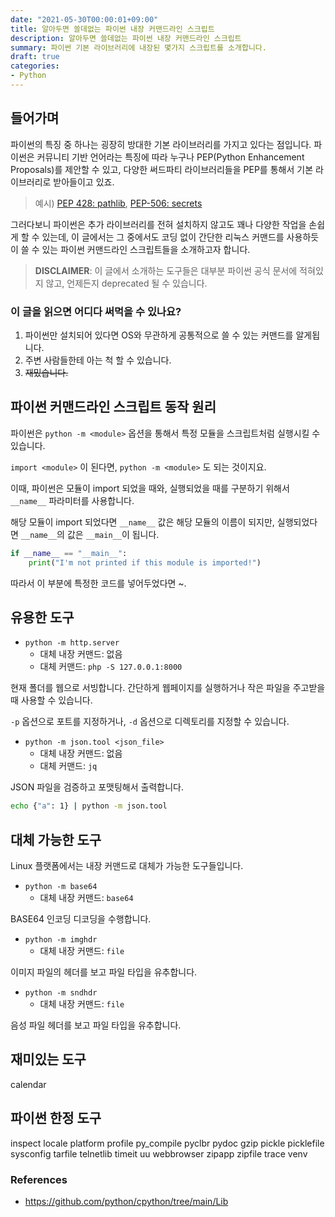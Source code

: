 ```yaml
---
date: "2021-05-30T00:00:01+09:00"
title: 알아두면 쓸데없는 파이썬 내장 커맨드라인 스크립트
description: 알아두면 쓸데없는 파이썬 내장 커맨드라인 스크립트
summary: 파이썬 기본 라이브러리에 내장된 몇가지 스크립트를 소개합니다.
draft: true
categories:
- Python
---
```


## 들어가며

파이썬의 특징 중 하나는 굉장히 방대한 기본 라이브러리를 가지고 있다는 점입니다.
파이썬은 커뮤니티 기반 언어라는 특징에 따라 누구나 PEP(Python Enhancement Proposals)를 제안할 수 있고,
다양한 써드파티 라이브러리들을 PEP를 통해서 기본 라이브러리로 받아들이고 있죠.

> 예시) [PEP 428: pathlib](https://www.python.org/dev/peps/pep-0428/), [PEP-506: secrets](https://www.python.org/dev/peps/pep-0506/)

그러다보니 파이썬은 추가 라이브러리를 전혀 설치하지 않고도 꽤나 다양한 작업을 손쉽게 할 수 있는데,
이 글에서는 그 중에서도 코딩 없이 간단한 리눅스 커맨드를 사용하듯이 쓸 수 있는 파이썬 커맨드라인 스크립트들을 소개하고자 합니다.

> **DISCLAIMER**: 이 글에서 소개하는 도구들은 대부분 파이썬 공식 문서에 적혀있지 않고, 언제든지 deprecated 될 수 있습니다.

### 이 글을 읽으면 어디다 써먹을 수 있나요?

1. 파이썬만 설치되어 있다면 OS와 무관하게 공통적으로 쓸 수 있는 커맨드를 알게됩니다.
1. 주변 사람들한테 아는 척 할 수 있습니다.
1. ~~재밌습니다.~~

## 파이썬 커맨드라인 스크립트 동작 원리

파이썬은 `python -m <module>` 옵션을 통해서 특정 모듈을 스크립트처럼 실행시킬 수 있습니다.

`import <module>` 이 된다면, `python -m <module>` 도 되는 것이지요.

이때, 파이썬은 모듈이 import 되었을 때와, 실행되었을 때를 구분하기 위해서 `__name__` 파라미터를 사용합니다.

해당 모듈이 import 되었다면 `__name__` 값은 해당 모듈의 이름이 되지만, 실행되었다면 `__name__`의 값은 `__main__`이 됩니다.

```python
if __name__ == "__main__":
    print("I'm not printed if this module is imported!")
```

따라서 이 부분에 특정한 코드를 넣어두었다면 ~.

## 유용한 도구

- `python -m http.server`
  - 대체 내장 커맨드: 없음
  - 대체 커맨드: `php -S 127.0.0.1:8000`

현재 폴더를 웹으로 서빙합니다. 간단하게 웹페이지를 실행하거나 작은 파일을 주고받을 때 사용할 수 있습니다.

`-p` 옵션으로 포트를 지정하거나, `-d` 옵션으로 디렉토리를 지정할 수 있습니다.

- `python -m json.tool <json_file>`
  - 대체 내장 커맨드: 없음
  - 대체 커맨드: `jq`

JSON 파일을 검증하고 포맷팅해서 출력합니다.

```sh
echo {"a": 1} | python -m json.tool
```

## 대체 가능한 도구

Linux 플랫폼에서는 내장 커맨드로 대체가 가능한 도구들입니다.

- `python -m base64`
  - 대체 내장 커맨드: `base64`

BASE64 인코딩 디코딩을 수행합니다.

- `python -m imghdr`
  - 대체 내장 커맨드: `file`

이미지 파일의 헤더를 보고 파일 타입을 유추합니다.

- `python -m sndhdr`
  - 대체 내장 커맨드: `file`

음성 파일 헤더를 보고 파일 타입을 유추합니다.





## 재미있는 도구

calendar

## 파이썬 한정 도구

inspect
locale
platform
profile
py_compile
pyclbr
pydoc
gzip
pickle
picklefile
sysconfig
tarfile
telnetlib
timeit
uu
webbrowser
zipapp
zipfile
trace
venv

### References

- https://github.com/python/cpython/tree/main/Lib